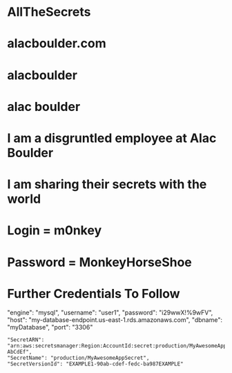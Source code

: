 # AllTheSecrets

# alacboulder.com
# alacboulder
# alac boulder

# I am a disgruntled employee at Alac Boulder
# I am sharing their secrets with the world

# Login = m0nkey
# Password = MonkeyHorseShoe
# Further Credentials To Follow

"engine": "mysql",
  "username": "user1",
  "password": "i29wwX!%9wFV",
  "host": "my-database-endpoint.us-east-1.rds.amazonaws.com",
  "dbname": "myDatabase",
  "port": "3306"
  
    "SecretARN": "arn:aws:secretsmanager:Region:AccountId:secret:production/MyAwesomeAppSecret-AbCdEf",
    "SecretName": "production/MyAwesomeAppSecret",
    "SecretVersionId": "EXAMPLE1-90ab-cdef-fedc-ba987EXAMPLE"

